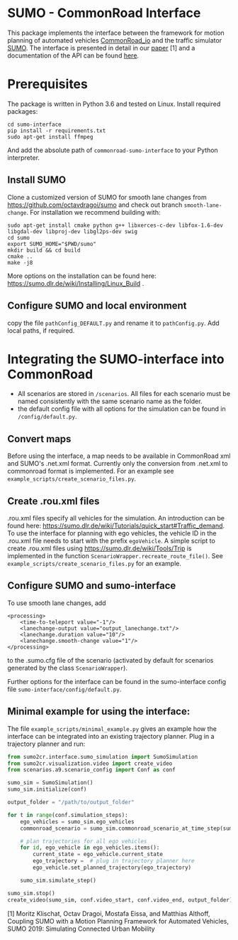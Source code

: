 # SUMO - CommonRoad Interface

This package implements the interface between the framework for motion planning of automated vehicles [CommonRoad_io](https://pypi.org/project/commonroad-io/) and the traffic simulator [SUMO](https://sumo.dlr.de). The interface is presented in detail in our [paper](https://mediatum.ub.tum.de/doc/1486856/344641.pdf) [1] and a documentation of the API can be found [here]( https://commonroad.in.tum.de/static/docs/commonroad-sumo-interface/index.html).

# Prerequisites
The package is written in Python 3.6 and tested on Linux.
Install required packages:
```console
cd sumo-interface
pip install -r requirements.txt
sudo apt-get install ffmpeg
```

And add the absolute path of `commonroad-sumo-interface` to your Python interpreter.

## Install SUMO

Clone a customized version of SUMO for smooth lane changes from https://github.com/octavdragoi/sumo and check out branch `smooth-lane-change`.
For installation we recommend building with:

```
sudo apt-get install cmake python g++ libxerces-c-dev libfox-1.6-dev libgdal-dev libproj-dev libgl2ps-dev swig
cd sumo
export SUMO_HOME="$PWD/sumo"
mkdir build && cd build
cmake ..
make -j8
```

More options on the installation can be found here: https://sumo.dlr.de/wiki/Installing/Linux_Build .

## Configure SUMO and local environment
copy the file `pathConfig_DEFAULT.py` and rename it to `pathConfig.py`. Add local paths, if required.

# Integrating the SUMO-interface into CommonRoad
- All scenarios are stored in `/scenarios`. All files for each scenario must be named consistently with the same scenario name as the folder.
- the default config file with all options for the simulation can be found in `/config/default.py`.

## Convert maps
Before using the interface, a map needs to be available in CommonRoad xml and SUMO's .net.xml format. Currently only the conversion from .net.xml to commonroad format is implemented. For an example see `example_scripts/create_scenario_files.py`.

## Create .rou.xml files
.rou.xml files specify all vehicles for the simulation. An introduction can be found here: https://sumo.dlr.de/wiki/Tutorials/quick_start#Traffic_demand.
To use the interface for planning with ego vehicles, the vehicle ID in the .rou.xml file needs to start with the prefix `egoVehicle`.
A simple script to create .rou.xml files using https://sumo.dlr.de/wiki/Tools/Trip is implemented in the function
`ScenarioWrapper.recreate_route_file()`. See `example_scripts/create_scenario_files.py` for an example.

## Configure SUMO and sumo-interface
To use smooth lane changes, add
~~~~
<processing>
	<time-to-teleport value="-1"/>
	<lanechange-output value="output_lanechange.txt"/>
	<lanechange.duration value="10"/>
	<lanechange.smooth-change value="1"/>
</processing>
~~~~
to the .sumo.cfg file of the scenario (activated by default for scenarios generated by the class `ScenarioWrapper`).

Further options for the interface can be found in the sumo-interface config file `sumo-interface/config/default.py`.

## Minimal example for using the interface:
The file `example_scripts/minimal_example.py` gives an example how the interface can be integrated into an existing trajectory planner.
Plug in a trajectory planner and run:
```python
from sumo2cr.interface.sumo_simulation import SumoSimulation
from sumo2cr.visualization.video import create_video
from scenarios.a9.scenario_config import Conf as conf

sumo_sim = SumoSimulation()
sumo_sim.initialize(conf)

output_folder = "/path/to/output_folder"

for t in range(conf.simulation_steps):
    ego_vehicles = sumo_sim.ego_vehicles
    commonroad_scenario = sumo_sim.commonroad_scenario_at_time_step(sumo_sim.current_time_step)

    # plan trajectories for all ego vehicles
    for id, ego_vehicle in ego_vehicles.items():
        current_state = ego_vehicle.current_state
        ego_trajectory =  # plug in trajectory planner here
        ego_vehicle.set_planned_trajectory(ego_trajectory)

    sumo_sim.simulate_step()

sumo_sim.stop()
create_video(sumo_sim, conf.video_start, conf.video_end, output_folder)
```

[1] Moritz Klischat, Octav Dragoi, Mostafa Eissa, and Matthias Althoff, Coupling SUMO with a Motion Planning Framework for Automated Vehicles, SUMO 2019: Simulating Connected Urban Mobility
